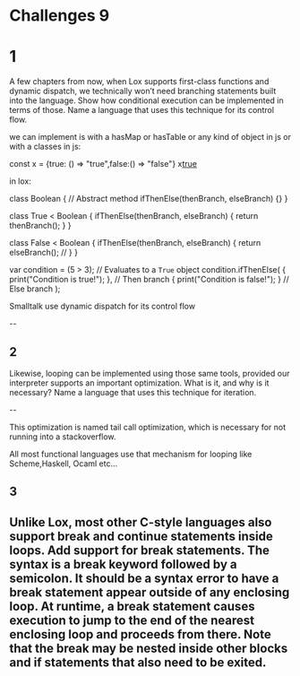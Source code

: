 # Challenges 9

# 1

A few chapters from now, when Lox supports first-class functions and dynamic dispatch, we technically won’t need branching statements built into the language. 
Show how conditional execution can be implemented in terms of those. 
Name a language that uses this technique for its control flow.

we can implement is with a hasMap or hasTable or any kind of object in js or with a classes
in js:

const  x = {true: () => "true",false:() => "false"}
x[true]()

in lox:

class Boolean {
// Abstract method
ifThenElse(thenBranch, elseBranch) {}
}

class True < Boolean {
ifThenElse(thenBranch, elseBranch) {
return thenBranch(); 
}
}

class False < Boolean {
ifThenElse(thenBranch, elseBranch) {
return elseBranch(); // 
}
}

var condition = (5 > 3); // Evaluates to a `True` object
condition.ifThenElse(
{ print("Condition is true!"); },   // Then branch
{ print("Condition is false!"); }   // Else branch
);


Smalltalk use dynamic dispatch for its control flow

--

## 2

Likewise, looping can be implemented using those same tools, provided our interpreter supports an important optimization.
What is it, and why is it necessary? 
Name a language that uses this technique for iteration.

--

This optimization is named tail call optimization, which is necessary for not running into a stackoverflow.

All most functional languages use that mechanism for looping like Scheme,Haskell, Ocaml etc...

## 3
Unlike Lox, most other C-style languages also support break and continue statements inside loops. 
Add support for break statements. 
The syntax is a break keyword followed by a semicolon. 
It should be a syntax error to have a break statement appear outside of any enclosing loop. At runtime, 
a break statement causes execution to jump to the end of the nearest enclosing loop and proceeds from there. 
Note that the break may be nested inside other blocks and if statements that also need to be exited.
--




